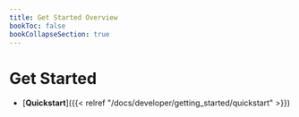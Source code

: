 ```yaml
---
title: Get Started Overview
bookToc: false
bookCollapseSection: true
---
```


# Get Started

- [**Quickstart**]({{< relref "/docs/developer/getting_started/quickstart" >}})